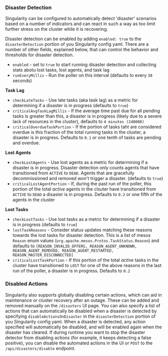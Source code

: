 ### Disaster Detection

Singularity can be configured to automatically detect 'disaster' scenarios based on a number of indicators and can react in such a way as too limit further stress on the cluster while it is recovering.

Disaster detection can be enabled by adding `enabled: true` to the `disasterDetection` portion of you Singularity config yaml. There are a number of other fields, explained below, that can control the behavior and thresholds for disaster detection.

- `enabled` - set to `true` to start running disaster detection and collecting stats abotu lost tasks, lost agents, and task lag
- `runEveryMillis` - Run the poller on this interval (defaults to every `30` seconds)

**Task Lag**
- `checkLateTasks` - Use late tasks (aka task lag) as a metric for determining if a disaster is in progress (defaults to `true`)
- `criticalAvgTaskLagMillis` - If the average time past due for all pending tasks is greater than this, a disaster is in progress (likely due to a severe lack of resources in the cluster), defaults to `4 minutes (240000)`
- `criticalOverdueTaskPortion` - If the portion of tasks taht are considered overdue is this fraction of the total running tasks in the cluster, a disaster is in progress. Defaults to `0.1` or one tenth of tasks are pending and overdue.

**Lost Agents**
- `checkLostAgents` - Use lost agents as a metric for determining if a disaster is in progress. Disaster detection only counts agents that have transitioned from `ACTIVE` to `DEAD`. Agents that are gracefully decommissioned and removed won't trigger a disaster. (defaults to `true`)
- `criticalLostAgentPortion` - If, during the past run of the poller, this portion of the total _active_ agents in the clsuter have transitioned from `ACTIVE` to `DEAD` a disaster is in progress. Defaults to `0.2` or one fifth of the agents in the cluster

**Lost Tasks**
- `checkLostTasks` - Use lost tasks as a metric for determining if a disaster is in progress (defaults to `true`)
- `lostTaskReasons` - Consider status updates matching these reasons towards the lost tasks for disaster detection. This is a list of mesos `Reason` enum values (`org.apache.mesos.Protos.TaskStatus.Reason`) and defaults to `[REASON_INVALID_OFFERS, REASON_AGENT_UNKNOWN, REASON_AGENT_REMOVED, REASON_AGENT_RESTARTED, REASON_MASTER_DISCONNECTED]`
- `criticalLostTaskPortion` - If this portion of the total _active_ tasks in the cluster have transitioned to `LOST` for one of the above reasons in the last run of the poller, a disaster is in progress. Defaults to `0.2`

### Disabled Actions

Singularity also supports globally disabling certain actions, which can aid in maintenance or cluster recovery after an outage. These can be added and removed manually on the `/disasters` UI page. You can also specify a list of actions that can automatically be disabled when a disaster is detected by specifying `disableActionsOnDisaster` in the `disasterDetection` portion of you Singularity config yaml. When a disaster is detected, any action specified will automatically be disabled, and will be enabled again when the disaster has cleared. If during runtime you want to stop the disaster detector from disabling actions (for example, it keeps detecting a false positive), you can disable the automated actions in the UI or `POST` to the `/api/disasters/disable` endpoint.
